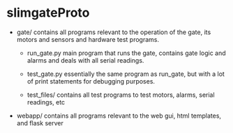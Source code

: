 # slimgateProto

-  gate/
   contains all programs relevant to the operation of the gate, its motors and sensors and hardware test programs.

	-  run_gate.py
	   main program that runs the gate, contains gate logic and alarms and deals with all serial readings.

	-  test_gate.py
	   essentially the same program as run_gate, but with a lot of print statements for debugging purposes.

	-  test_files/
	   contains all test programs to test motors, alarms, serial readings, etc
-  webapp/
   contains all programs relevant to the web gui, html templates, and flask server
